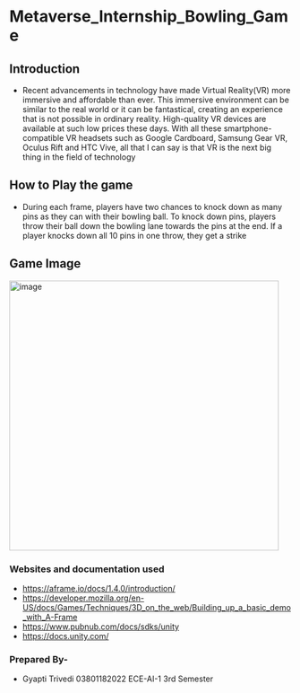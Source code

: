 # Metaverse_Internship_Bowling_Game
## Introduction

- Recent advancements in technology have made Virtual Reality(VR) more immersive and affordable than ever. This immersive environment can be similar to the real world or it can be fantastical, creating an experience that is not possible in ordinary reality. High-quality VR devices are available at such low prices these days. With all these smartphone-compatible VR headsets such as Google Cardboard, Samsung Gear VR, Oculus Rift and HTC Vive, all that I can say is that VR is the next big thing in the field of technology

## How to Play the game

- During each frame, players have two chances to knock down as many pins as they can with their bowling ball. To knock down pins, players throw their ball down the bowling lane towards the pins at the end. If a player knocks down all 10 pins in one throw, they get a strike

## Game Image
<img width="481" alt="image" src="https://github.com/mystryvedi/Metaverse_Internship_Bowling_Game/assets/115182741/cbc02af2-3055-48c9-bcb8-3e1136a00d84">

### Websites and documentation used
- https://aframe.io/docs/1.4.0/introduction/
- https://developer.mozilla.org/en-US/docs/Games/Techniques/3D_on_the_web/Building_up_a_basic_demo_with_A-Frame
- https://www.pubnub.com/docs/sdks/unity
- https://docs.unity.com/

### Prepared By-
- Gyapti Trivedi 03801182022 ECE-AI-1 3rd Semester
